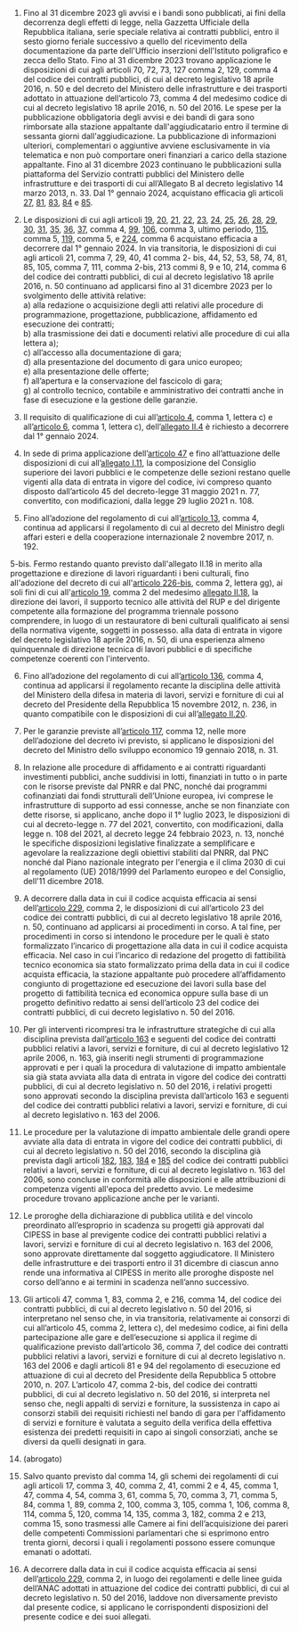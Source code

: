 1. Fino al 31 dicembre 2023 gli avvisi e i bandi sono pubblicati, ai fini della decorrenza degli effetti di legge, nella Gazzetta Ufficiale della Repubblica italiana, serie speciale relativa ai contratti pubblici, entro il sesto giorno feriale successivo a quello del ricevimento della documentazione da parte dell'Ufficio inserzioni dell'Istituto poligrafico e zecca dello Stato. Fino al 31 dicembre 2023 trovano applicazione le disposizioni di cui agli articoli 70, 72, 73, 127 comma 2, 129, comma 4 del codice dei contratti pubblici, di cui al decreto legislativo 18 aprile 2016, n. 50 e del decreto del Ministero delle infrastrutture e dei trasporti adottato in attuazione dell’articolo 73, comma 4 del medesimo codice di cui al decreto legislativo 18 aprile 2016, n. 50 del 2016. Le spese per la pubblicazione obbligatoria degli avvisi e dei bandi di gara sono rimborsate alla stazione appaltante dall'aggiudicatario entro il termine di sessanta giorni dall'aggiudicazione. La pubblicazione di informazioni ulteriori, complementari o aggiuntive avviene esclusivamente in via telematica e non può comportare oneri finanziari a carico della stazione appaltante. Fino al 31 dicembre 2023 continuano le pubblicazioni sulla piattaforma del Servizio contratti pubblici del Ministero delle infrastrutture e dei trasporti di cui all’Allegato B al decreto legislativo 14 marzo 2013, n. 33. Dal 1° gennaio 2024, acquistano efficacia gli articoli [27](/index.html?article=articolo-27&version=1), [81](/index.html?article=articolo-81&version=1), [83](/index.html?article=articolo-83&version=1), [84](/index.html?article=articolo-84&version=1) e [85](/index.html?article=articolo-85&version=1). 

2. Le disposizioni di cui agli articoli [19](/index.html?article=articolo-19&version=2), [20](/index.html?article=articolo-20&version=1), [21](/index.html?article=articolo-21&version=1), [22](/index.html?article=articolo-22&version=1), [23](/index.html?article=articolo-23&version=2), [24](/index.html?article=articolo-24&version=2), [25](/index.html?article=articolo-25&version=1), [26](/index.html?article=articolo-26&version=2), [28](/index.html?article=articolo-28&version=1), [29](/index.html?article=articolo-29&version=1), [30](/index.html?article=articolo-30&version=1), [31](/index.html?article=articolo-31&version=1), [35](/index.html?article=articolo-35&version=2), [36](/index.html?article=articolo-36&version=1), [37](/index.html?article=articolo-37&version=1), comma 4, [99](/index.html?article=articolo-99&version=2), [106](/index.html?article=articolo-106&version=2), comma 3, ultimo periodo, [115](/index.html?article=articolo-115&version=1), comma 5, [119](/index.html?article=articolo-119&version=2), comma 5, e [224](/index.html?article=articolo-224&version=1), comma 6 acquistano efficacia a decorrere dal 1° gennaio 2024. In via transitoria, le disposizioni di cui agli articoli 21, comma 7, 29, 40, 41 comma 2- bis, 44, 52, 53, 58, 74, 81, 85, 105, comma 7, 111, comma 2-bis, 213 commi 8, 9 e 10, 214, comma 6 del codice dei contratti pubblici, di cui al decreto legislativo 18 aprile 2016, n. 50 continuano ad applicarsi fino al 31 dicembre 2023 per lo svolgimento delle attività relative:<br>a) alla redazione o acquisizione degli atti relativi alle procedure di programmazione, progettazione, pubblicazione, affidamento ed esecuzione dei contratti;<br>b) alla trasmissione dei dati e documenti relativi alle procedure di cui alla lettera a);<br>c) all’accesso alla documentazione di gara;<br>d) alla presentazione del documento di gara unico europeo;<br>e) alla presentazione delle offerte;<br>f) all’apertura e la conservazione del fascicolo di gara;<br>g) al controllo tecnico, contabile e amministrativo dei contratti anche in fase di esecuzione e la gestione delle garanzie.

3. Il requisito di qualificazione di cui all’[articolo 4](/index.html?article=articolo-4&version=2), comma 1, lettera c) e all’[articolo 6](/index.html?article=articolo-6&version=2), comma 1, lettera c), dell’[allegato II.4](/index.html?section=attachment-2-4&version=2) è richiesto a decorrere dal 1° gennaio 2024.

4. In sede di prima applicazione dell’[articolo 47](/index.html?article=articolo-47&version=1) e fino all’attuazione delle disposizioni di cui all’[allegato I.11](/index.html?section=attachment-1-11&version=2), la composizione del Consiglio superiore dei lavori pubblici e le competenze delle sezioni restano quelle vigenti alla data di entrata in vigore del codice, ivi compreso quanto disposto dall’articolo 45 del decreto-legge 31 maggio 2021 n. 77, convertito, con modificazioni, dalla legge 29 luglio 2021 n. 108.

5. Fino all’adozione del regolamento di cui all’[articolo 13](/index.html?article=articolo-13&version=1), comma 4, continua ad applicarsi il regolamento di cui al decreto del Ministro degli affari esteri e della cooperazione internazionale 2 novembre 2017, n. 192. 

5-bis. Fermo restando quanto previsto dall'allegato II.18 in merito alla progettazione e direzione di lavori riguardanti i beni culturali, fino all'adozione del decreto di cui all'[articolo 226-bis](/index.html?article=articolo-226-bis&version=2), comma 2, lettera gg), ai soli fini di cui all'[articolo 19](/index.html?article=articolo-19&version=2), comma 2 del medesimo [allegato II.18](/index.html?section=attachment-2-18&version=2), la direzione dei lavori, il supporto tecnico alle attività del RUP e del dirigente competente alla formazione del programma triennale possono comprendere, in luogo di un restauratore di beni culturali qualificato ai sensi della normativa vigente, soggetti in possesso. alla data di entrata in vigore del decreto legislativo 18 aprile 2016, n. 50, di una esperienza almeno quinquennale di direzione tecnica di lavori pubblici e di specifiche competenze coerenti con l'intervento.

6. Fino all’adozione del regolamento di cui all’[articolo 136](/index.html?article=articolo-136&version=2), comma 4, continua ad applicarsi il regolamento recante la disciplina delle attività del Ministero della difesa in materia di lavori, servizi e forniture di cui al decreto del Presidente della Repubblica 15 novembre 2012, n. 236, in quanto compatibile con le disposizioni di cui all’[allegato II.20](/index.html?section=attachment-2-20&version=1).

7. Per le garanzie previste all’[articolo 117](/index.html?article=articolo-117&version=1), comma 12, nelle more dell’adozione del decreto ivi previsto, si applicano le disposizioni del decreto del Ministro dello sviluppo economico 19 gennaio 2018, n. 31.

8. In relazione alle procedure di affidamento e ai contratti riguardanti investimenti pubblici, anche suddivisi in lotti, finanziati in tutto o in parte con le risorse previste dal PNRR e dal PNC, nonché dai programmi cofinanziati dai fondi strutturali dell’Unione europea, ivi comprese le infrastrutture di supporto ad essi connesse, anche se non finanziate con dette risorse, si applicano, anche dopo il 1° luglio 2023, le disposizioni di cui al decreto-legge n. 77 del 2021, convertito, con modificazioni, dalla legge n. 108 del 2021, al decreto legge 24 febbraio 2023, n. 13, nonché le specifiche disposizioni legislative finalizzate a semplificare e agevolare la realizzazione degli obiettivi stabiliti dal PNRR, dal PNC nonché dal Piano nazionale integrato per l'energia e il clima 2030 di cui al regolamento (UE) 2018/1999 del Parlamento europeo e del Consiglio, dell'11 dicembre 2018.

9. A decorrere dalla data in cui il codice acquista efficacia ai sensi dell’[articolo 229](/index.html?article=articolo-229&version=1), comma 2, le disposizioni di cui all’articolo 23 del codice dei contratti pubblici, di cui al decreto legislativo 18 aprile 2016, n. 50, continuano ad applicarsi ai procedimenti in corso. A tal fine, per procedimenti in corso si intendono le procedure per le quali è stato formalizzato l’incarico di progettazione alla data in cui il codice acquista efficacia. Nel caso in cui l’incarico di redazione del progetto di fattibilità tecnico economica sia stato formalizzato prima della data in cui il codice acquista efficacia, la stazione appaltante può procedere all’affidamento congiunto di progettazione ed esecuzione dei lavori sulla base del progetto di fattibilità tecnica ed economica oppure sulla base di un progetto definitivo redatto ai sensi dell’articolo 23 del codice dei contratti pubblici, di cui decreto legislativo n. 50 del 2016.

10. Per gli interventi ricompresi tra le infrastrutture strategiche di cui alla disciplina prevista dall’[articolo 163](/index.html?article=articolo-163&version=1) e seguenti del codice dei contratti pubblici relativi a lavori, servizi e forniture, di cui al decreto legislativo 12 aprile 2006, n. 163, già inseriti negli strumenti di programmazione approvati e per i quali la procedura di valutazione di impatto ambientale sia già stata avviata alla data di entrata in vigore del codice dei contratti pubblici, di cui al decreto legislativo n. 50 del 2016, i relativi progetti sono approvati secondo la disciplina prevista dall’articolo 163 e seguenti del codice dei contratti pubblici relativi a lavori, servizi e forniture, di cui al decreto legislativo n. 163 del 2006.

11. Le procedure per la valutazione di impatto ambientale delle grandi opere avviate alla data di entrata in vigore del codice dei contratti pubblici, di cui al decreto legislativo n. 50 del 2016, secondo la disciplina già prevista dagli articoli [182](/index.html?article=articolo-182&version=2), [183](/index.html?article=articolo-183&version=1), [184](/index.html?article=articolo-184&version=1) e [185](/index.html?article=articolo-185&version=1) del codice dei contratti pubblici relativi a lavori, servizi e forniture, di cui al decreto legislativo n. 163 del 2006, sono concluse in conformità alle disposizioni e alle attribuzioni di competenza vigenti all'epoca del predetto avvio. Le medesime procedure trovano applicazione anche per le varianti.

12. Le proroghe della dichiarazione di pubblica utilità e del vincolo preordinato all’esproprio in scadenza su progetti già approvati dal CIPESS in base al previgente codice dei contratti pubblici relativi a lavori, servizi e forniture di cui al decreto legislativo n. 163 del 2006, sono approvate direttamente dal soggetto aggiudicatore. Il Ministero delle infrastrutture e dei trasporti entro il 31 dicembre di ciascun anno rende una informativa al CIPESS in merito alle proroghe disposte nel corso dell’anno e ai termini in scadenza nell’anno successivo. 

13. Gli articoli 47, comma 1, 83, comma 2, e 216, comma 14, del codice dei contratti pubblici, di cui al decreto legislativo n. 50 del 2016, si interpretano nel senso che, in via transitoria, relativamente ai consorzi di cui all’articolo 45, comma 2, lettera c), del medesimo codice, ai fini della partecipazione alle gare e dell’esecuzione si applica il regime di qualificazione previsto dall’articolo 36, comma 7, del codice dei contratti pubblici relativi a lavori, servizi e forniture di cui al decreto legislativo n. 163 del 2006 e dagli articoli 81 e 94 del regolamento di esecuzione ed attuazione di cui al decreto del Presidente della Repubblica 5 ottobre 2010, n. 207. L’articolo 47, comma 2-bis, del codice dei contratti pubblici, di cui al decreto legislativo n. 50 del 2016, si interpreta nel senso che, negli appalti di servizi e forniture, la sussistenza in capo ai consorzi stabili dei requisiti richiesti nel bando di gara per l'affidamento di servizi e forniture è valutata a seguito della verifica della effettiva esistenza dei predetti requisiti in capo ai singoli consorziati, anche se diversi da quelli designati in gara.

14. (abrogato)

15. Salvo quanto previsto dal comma 14, gli schemi dei regolamenti di cui agli articoli 17, comma 3, 40, comma 2, 41, commi 2 e 4, 45, comma 1, 47, comma 4, 54, comma 3, 61, comma 5, 70, comma 3, 71, comma 5, 84, comma 1, 89, comma 2, 100, comma 3, 105, comma 1, 106, comma 8, 114, comma 5, 120, comma 14, 135, comma 3, 182, comma 2 e 213, comma 15, sono trasmessi alle Camere ai fini dell’acquisizione dei pareri delle competenti Commissioni parlamentari che si esprimono entro trenta giorni, decorsi i quali i regolamenti possono essere comunque emanati o adottati.

16. A decorrere dalla data in cui il codice acquista efficacia ai sensi dell’[articolo 229](/index.html?article=articolo-229&version=1), comma 2, in luogo dei regolamenti e delle linee guida dell’ANAC adottati in attuazione del codice dei contratti pubblici, di cui al decreto legislativo n. 50 del 2016, laddove non diversamente previsto dal presente codice, si applicano le corrispondenti disposizioni del presente codice e dei suoi allegati.
